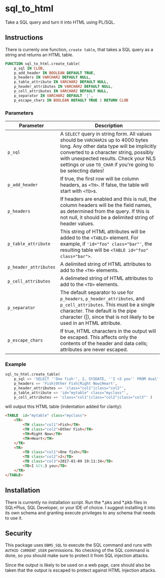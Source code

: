 # sql_to_html
Take a SQL query and turn it into HTML using PL/SQL.

## Instructions
There is currenly one function, `create table`, that takes a SQL query as a string and returns an HTML table.

```sql
FUNCTION sql_to_html.create_table(
	p_sql IN CLOB,
	p_add_header IN BOOLEAN DEFAULT TRUE,
	p_headers IN VARCHAR2 DEFAULT NULL,
	p_table_attribute IN VARCHAR2 DEFAULT NULL,
	p_header_attributes IN VARCHAR2 DEFAULT NULL,
	p_cell_attributes IN VARCHAR2 DEFAULT NULL,
	p_separator IN VARCHAR2 DEFAULT '|',
	p_escape_chars IN BOOLEAN DEFAULT TRUE ) RETURN CLOB
```

### Parameters
| Parameter | Description |
| --- | --- |
| `p_sql` | A `SELECT` query in string form. All values should be `VARCHAR2`s up to 4000 bytes long. Any other data type will be implicitly converted to a character string, possibly with unexpected results. Check your NLS settings or use `TO_CHAR` if you're going to be selecting dates! |
| `p_add_header` | If true, the first row will be column headers, as `<TH>`. If false, the table will start with `<TD>`s. |
| `p_headers` | If headers are enabled and this is null, the column headers will be the field names, as determined from the query. If this is not null, it should be a delimited string of header values. |
| `p_table_attribute` | This string of HTML attributes will be added to the `<TABLE>` element. For example, if `'id="foo" class="bar"'`, the resulting table will be `<TABLE id="foo" class="bar">`. |
| `p_header_attributes` |  A delimited string of HTML attributes to add to the `<TH>` elements. |
| `p_cell_attributes` | A delimeted string of HTML attributes to add to the `<TD>` elements. |
| `p_separator` | The default separator to use for `p_headers`, `p_header_attributes`, and `p_cell_attributes`. This must be a single character. The default is the pipe character (\|), since that is not likely to be used in an HTML attribute. |
| `p_escape_chars` | If true, HTML characters in the output will be escaped. This affects only the contents of the header and data cells; attributes are never escaped. |

### Example
```sql
sql_to_html.create_table( 
    p_sql => 'SELECT ''One fish'', 2, SYSDATE, ''I <3 you'' FROM dual' ,
    p_headers => 'Fish|Other Fish|Right Now|Heart',
    p_header_attributes => 'class="col1"|class="col2"',
    p_table_attribute => 'id="mytable" class="myclass"',
    p_cell_attributes => 'class="col1"|class="col2"|class="col3"' )
```
will output this HTML table (indentation added for clarity):
```html
<TABLE  id="mytable" class="myclass">
    <TR>
	    <TH class="col1">Fish</TH>
		<TH class="col2">Other Fish</TH>
		<TH>Right Now</TH>
		<TH>Heart</TH>
	</TR>
	<TR>
		<TD class="col1">One fish</TD>
		<TD class="col2">2</TD>
		<TD class="col3">2017-01-09 19:11:34</TD>
		<TD>I &lt;3 you</TD>
	</TR>
</TABLE>
```

## Installation
There is currently no installation script. Run the \*.pks and \*.pkb files in SQL*Plus, SQL Developer, or your IDE of choice. I suggest installing it into its own schema and granting execute privileges to any schema that needs to use it.

## Security 
This package uses `DBMS_SQL` to execute the SQL command and runs with `AUTHID CURRENT_USER` permissions. No checking of the SQL command is done, so you should make sure to protect it from SQL injection attacks.

Since the output is likely to be used on a web page, care should also be taken that the output is escaped to protect against HTML injection attacks.
